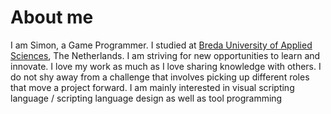 # About me

I am Simon, a Game Programmer. I studied at [Breda University of Applied
Sciences](https://www.buas.nl/en/games), The Netherlands. I am striving for new opportunities to
learn and innovate. I love my work as much as I love sharing knowledge with others. I do not shy
away from a challenge that involves picking up different roles that move a project forward. I am
mainly interested in visual scripting language / scripting language design as well as tool programming
